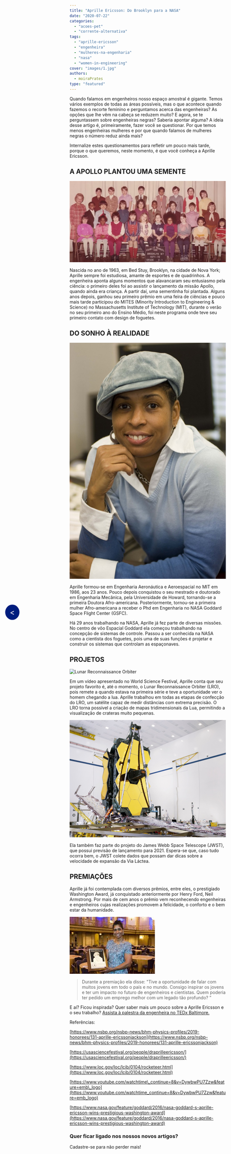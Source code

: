 ```yaml
---
title: "Aprille Ericsson: Do Brooklyn para a NASA"
date: "2020-07-22"
categories: 
  - "acoes-pet"
  - "corrente-alternativa"
tags: 
  - "aprille-ericsson"
  - "engenheira"
  - "mulheres-na-engenharia"
  - "nasa"
  - "women-in-engineering"
cover: "images/1.jpg"
authors:
  - moiraPrates
type: "featured"
---
```


<!--Botão para voltar para a página anterior (posts do corrente alternativa)-->
<div style="position: fixed; top: 50%; left: 20px; background-color: #001D7E; color: white; padding: 10px 15px; border-radius: 50%; text-decoration: none; font-size: 24px; z-index: 1000;">
  <a href="javascript:history.back()" style="color: white; text-decoration: none;">&lt;</a>
</div>

Quando falamos em engenheiros nosso espaço amostral é gigante. Temos vários exemplos de todas as áreas possíveis, mas o que acontece quando fazemos o recorte feminino e perguntamos acerca das engenheiras? As opções que lhe vêm na cabeça se reduzem muito? E agora, se te perguntassem sobre engenheiras negras? Saberia apontar alguma? A ideia desse artigo é, primeiramente, fazer você se questionar. Por que temos menos engenheiras mulheres e por que quando falamos de mulheres negras o número reduz ainda mais?

Internalize estes questionamentos para refletir um pouco mais tarde, porque o que queremos, neste momento, é que você conheça a Aprille Ericsson.

## A APOLLO PLANTOU UMA SEMENTE

![Public school 199, Brooklyn NY, 1971-72 grade 3-1 photo](images/2.png)

Nascida no ano de 1963, em Bed Stuy, Brooklyn, na cidade de Nova York; Aprille sempre foi estudiosa, amante de esportes e de quadrinhos. A engenheira aponta alguns momentos que alavancaram seu entusiasmo pela ciência: o primeiro deles foi ao assistir o lançamento da missão Apollo, quando ainda era criança. A partir daí, uma sementinha foi plantada. Alguns anos depois, ganhou seu primeiro prêmio em uma feira de ciências e pouco mais tarde participou do MITES (Minority Introduction to Engineering & Science) no Massachusetts Institute of Technology (MIT), durante o verão no seu primeiro ano do Ensino Médio, foi neste programa onde teve seu primeiro contato com design de foguetes.

## DO SONHO À REALIDADE

![Ericsson Aprille](images/ericsson-aprille.jpg)

Aprille formou-se em Engenharia Aeronáutica e Aeroespacial no MIT em 1986, aos 23 anos. Pouco depois conquistou o seu mestrado e doutorado em Engenharia Mecânica, pela Universidade de Howard, tornando-se a primeira Doutora Afro-americana. Posteriormente, tornou-se a primeira mulher Afro-americana a receber o Phd em Engenharia no NASA Goddard Space Flight Center (GSFC).

Há 29 anos trabalhando na NASA, Aprille já fez parte de diversas missões. No centro de vôo Espacial Goddard ela começou trabalhando na concepção de sistemas de controle. Passou a ser conhecida na NASA como a cientista dos foguetes, pois uma de suas funções é projetar e construir os sistemas que controlam as espaçonaves.

## PROJETOS

![Lunar Reconnaissance Orbiter](images/LRO.jpg)

Em um vídeo apresentado no World Science Festival, Aprille conta que seu projeto favorito é, até o momento, o Lunar Reconnaissance Orbiter (LRO), pois remete a quando estava na primeira série e teve a oportunidade ver o homem chegando a lua. Aprille trabalhou em todas as etapas de confecção do LRO, um satélite capaz de medir distâncias com extrema precisão. O LRO torna possível a criação de mapas tridimensionais da Lua, permitindo a visualização de crateras muito pequenas.

![James Webb Space Telescope ](images/JWST.jpg)

Ela também faz parte do projeto do James Webb Space Telescope (JWST), que possui previsão de lançamento para 2021. Espera-se que, caso tudo ocorra bem, o JWST colete dados que possam dar dicas sobre a velocidade de expansão da Via Láctea.

## PREMIAÇÕES

Aprille já foi contemplada com diversos prêmios, entre eles, o prestigiado Washington Award, já conquistado anteriormente por Henry Ford, Neil Armstrong. Por mais de cem anos o prêmio vem reconhecendo engenheiras e engenheiros cujas realizações promovem a felicidade, o conforto e o bem estar da humanidade.

![Aprille](images/premio.jpg)

> Durante a premiação ela disse: "Tive a oportunidade de falar com muitos jovens em todo o país e no mundo. Consigo inspirar os jovens e ter um impacto no futuro de engenheiros e cientistas. Quem poderia ter pedido um emprego melhor com um legado tão profundo? ”

E aí? Ficou inspirada? Quer saber mais um pouco sobre a Aprille Ericsson e o seu trabalho? [Assista à palestra da engenheira no TEDx Baltimore.](https://www.youtube.com/watch?v=LQ4jlgzOwHs&t=156s)

Referências:

[https://www.nsbp.org/nsbp-news/bhm-physics-profiles/2019-honorees/131-aprille-ericssonjackson](https://www.nsbp.org/nsbp-news/bhm-physics-profiles/2019-honorees/131-aprille-ericssonjackson)

[https://usasciencefestival.org/people/draprilleericsson/](https://usasciencefestival.org/people/draprilleericsson/)

[https://www.loc.gov/loc/lcib/0104/rocketeer.html](https://www.loc.gov/loc/lcib/0104/rocketeer.html)

[https://www.youtube.com/watchtime\_continue=8&v=DywbwPU7Zzw&feature=emb\_logo](https://www.youtube.com/watchtime_continue=8&v=DywbwPU7Zzw&feature=emb_logo)

[https://www.nasa.gov/feature/goddard/2016/nasa-goddard-s-aprille-ericsson-wins-prestigious-washington-award](https://www.nasa.gov/feature/goddard/2016/nasa-goddard-s-aprille-ericsson-wins-prestigious-washington-award)

### Quer ficar ligado nos nossos novos artigos?

Cadastre-se para não perder mais!
